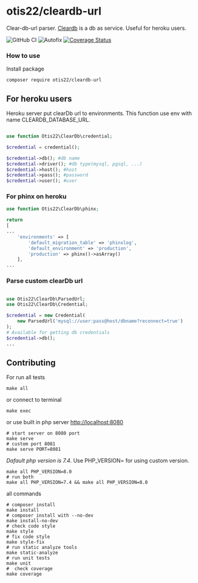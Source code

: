 # otis22/cleardb-url

Clear-db-url parser. [Cleardb](https://www.cleardb.com/) is a db as service. Useful for heroku users.

![GitHub CI](https://github.com/otis22/cleardb-url/workflows/CI/badge.svg)
![Autofix](https://github.com/otis22/cleardb-url/workflows/AUTOFIX/badge.svg)
[![Coverage Status](https://coveralls.io/repos/github/otis22/cleardb-url/badge.svg?branch=master)](https://coveralls.io/github/otis22/cleardb-url?branch=master)

### How to use 

Install package

```shell
composer require otis22/cleardb-url
```

## For heroku users

Heroku server put clearDb url to environments. This function use env with name CLEARDB_DATABASE_URL. 

```php

use function Otis22\ClearDb\credential;

$credential = credential();

$credential->db(); #db name
$credential->driver(); #db type(mysql, pgsql, ...)
$credential->host(); #host
$credential->pass(); #password
$credential->user(); #user   
```

### For phinx on heroku

```php
use function Otis22\ClearDb\phinx;

return
[
...
    'environments' => [
        'default_migration_table' => 'phinxlog',
        'default_environment' => 'production',
        'production' => phinx()->asArray()
    ],
...
```

### Parse custom clearDb url

```php

use Otis22\ClearDb\ParsedUrl;
use Otis22\ClearDb\Credential;

$credential = new Credential(
    new ParsedUrl('mysql://user:pass@host/dbname?reconnect=true')
);
# Available for getting db credentials
$credential->db();
...
```

## Contributing

For run all tests
```shell
make all
```
or connect to terminal
```shell
make exec
```

or use built in php server [http://localhost:8080](http://localhost:8080)
```shell
# start server on 8080 port
make serve 
# custom port 8081
make serve PORT=8081
```

*Dafault php version is 7.4*. Use PHP_VERSION= for using custom version. 
```shell
make all PHP_VERSION=8.0
# run both 
make all PHP_VERSION=7.4 && make all PHP_VERSION=8.0
```

all commands
```shell
# composer install
make install
# composer install with --no-dev
make install-no-dev
# check code style
make style
# fix code style
make style-fix
# run static analyze tools
make static-analyze
# run unit tests
make unit
#  check coverage
make coverage
```
